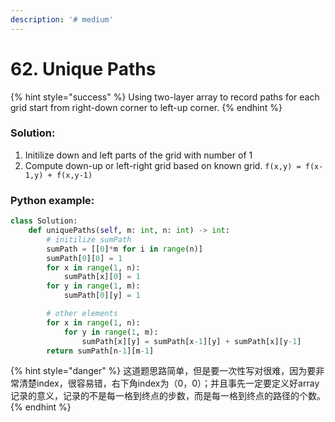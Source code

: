 ```yaml
---
description: '# medium'
---
```


# 62. Unique Paths

{% hint style="success" %}
Using two-layer array to record paths for each grid start from right-down corner to left-up corner.
{% endhint %}

### Solution:

1. Initilize down and left parts of the grid with number of 1
2. Compute down-up or left-right grid based on known grid. `f(x,y) = f(x-1,y) + f(x,y-1)`

### Python example:

```python
class Solution:
    def uniquePaths(self, m: int, n: int) -> int:
        # initilize sumPath
        sumPath = [[0]*m for i in range(n)]
        sumPath[0][0] = 1
        for x in range(1, n):
            sumPath[x][0] = 1
        for y in range(1, m):
            sumPath[0][y] = 1

        # other elements
        for x in range(1, n):
            for y in range(1, m):
                sumPath[x][y] = sumPath[x-1][y] + sumPath[x][y-1]
        return sumPath[n-1][m-1]
```

{% hint style="danger" %}
这道题思路简单，但是要一次性写对很难，因为要非常清楚index，很容易错，右下角index为（0，0）；并且事先一定要定义好array记录的意义，记录的不是每一格到终点的步数，而是每一格到终点的路径的个数。
{% endhint %}

